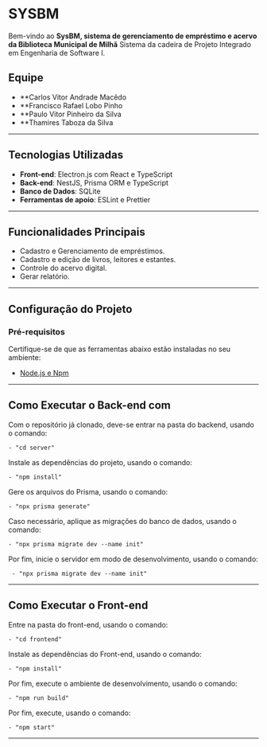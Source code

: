 #  SYSBM

Bem-vindo ao **SysBM, sistema  de gerenciamento de empréstimo e acervo da Biblioteca Municipal de Milhã**
Sistema da cadeira de Projeto Integrado em Engenharia de Software I.

##  Equipe

- **Carlos Vitor Andrade Macêdo
- **Francisco Rafael Lobo Pinho
- **Paulo Vitor Pinheiro da Silva
- **Thamires Taboza da Silva

---

##  Tecnologias Utilizadas

- **Front-end**: Electron.js com React e TypeScript
- **Back-end**: NestJS, Prisma ORM e TypeScript
- **Banco de Dados**: SQLite
- **Ferramentas de apoio**: ESLint e Prettier

---

## Funcionalidades Principais

- Cadastro e Gerenciamento de empréstimos.
- Cadastro e edição de livros, leitores e estantes.
- Controle do acervo digital.
- Gerar relatório.

---

## Configuração do Projeto

### Pré-requisitos

Certifique-se de que as ferramentas abaixo estão instaladas no seu ambiente:
- [Node.js e Npm](https://nodejs.org/)

---

## Como Executar o Back-end com 

Com o repositório já clonado, deve-se entrar na pasta do backend, usando o comando:

    - "cd server"

Instale as dependências do projeto, usando o comando:

    - "npm install"

Gere os arquivos do Prisma, usando o comando:

    - "npx prisma generate"

Caso necessário, aplique as migrações do banco de dados, usando o comando:

    - "npx prisma migrate dev --name init"

Por fim, inicie o servidor em modo de desenvolvimento, usando o comando:

     - "npx prisma migrate dev --name init"
---

## Como Executar o Front-end

Entre na pasta do front-end, usando o comando:

    - "cd frontend"

Instale as dependências do Front-end, usando o comando:

    - "npm install"

Por fim, execute o ambiente de desenvolvimento, usando o comando:

    - "npm run build"

  Por fim, execute, usando o comando:

    - "npm start"

---

